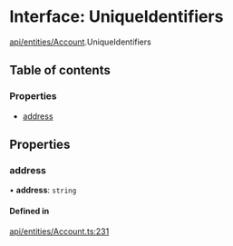 # Interface: UniqueIdentifiers

[api/entities/Account](../wiki/api.entities.Account).UniqueIdentifiers

## Table of contents

### Properties

- [address](../wiki/api.entities.Account.UniqueIdentifiers#address)

## Properties

### address

• **address**: `string`

#### Defined in

[api/entities/Account.ts:231](https://github.com/PolymathNetwork/polymesh-sdk/blob/49113a20/src/api/entities/Account.ts#L231)
